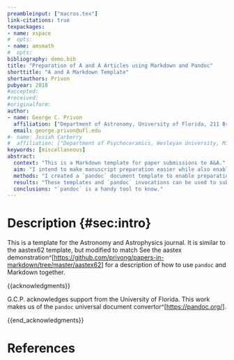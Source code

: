 ```yaml
---
preambleinput: ["macros.tex"]
link-citations: true
texpackages:
- name: xspace
#  opts:
- name: amsmath
#  opts:
bibliography: demo.bib
title: "Preparation of A and A Articles using Markdown and Pandoc"
shorttitle: "A and A Markdown Template"
shortauthors: Privon
pubyear: 2018
#accepted:
#received:
#originalform:
author:
- name: George C. Privon
  affiliation: ["Department of Astronomy, University of Florida, 211 Bryant Space Sciences Center, Gainesville, 32611 FL, USA"]
  email: george.privon@ufl.edu
#- name: Josiah Carberry
#  affiliation: ["Department of Psychoceramics, Wesleyan University, Middletown, CT", "Department of Psychoceramics, Brown University: Providence, RI"]
keywords: [miscellaneous]
abstract:
  context: "This is a Markdown template for paper submissions to A&A."
  aim: "I intend to make manuscript preparation easier while also enabling more flexibility."
  methods: "I created a `pandoc` document template to enable preparation of astronomy manuscripts in Markdown with easy conversion to journal-defined formats."
  results: "These templates and `pandoc` invocations can be used to submit papers to Astronomy and Astrophysics."
  conclusions: "`pandoc` is a handy tool to know."
---
```


# Description {#sec:intro}

This is a template for the Astronomy and Astrophysics journal.
It is similar to the aastex62 template, but modified to match 
See the aastex demonstration^[<https://github.com/privong/papers-in-markdown/tree/master/aastex62>] for a description of how to use `pandoc` and Markdown together.

{{acknowledgments}}

G.C.P. acknowledges support from the University of Florida.
This work makes us of the `pandoc` universal document convertor^[<https://pandoc.org/>].

{{end_acknowledgments}}

# References
